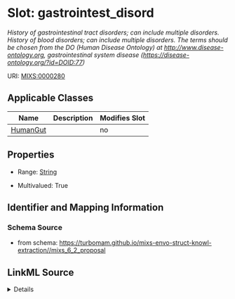 # Slot: gastrointest_disord


_History of gastrointestinal tract disorders; can include multiple disorders. History of blood disorders; can include multiple disorders.  The terms should be chosen from the DO (Human Disease Ontology) at http://www.disease-ontology.org, gastrointestinal system disease (https://disease-ontology.org/?id=DOID:77)_



URI: [MIXS:0000280](https://w3id.org/mixs/0000280)



<!-- no inheritance hierarchy -->




## Applicable Classes

| Name | Description | Modifies Slot |
| --- | --- | --- |
[HumanGut](HumanGut.md) |  |  no  |







## Properties

* Range: [String](String.md)

* Multivalued: True





## Identifier and Mapping Information







### Schema Source


* from schema: https://turbomam.github.io/mixs-envo-struct-knowl-extraction//mixs_6_2_proposal




## LinkML Source

<details>
```yaml
name: gastrointest_disord
description: History of gastrointestinal tract disorders; can include multiple disorders.
  History of blood disorders; can include multiple disorders.  The terms should be
  chosen from the DO (Human Disease Ontology) at http://www.disease-ontology.org,
  gastrointestinal system disease (https://disease-ontology.org/?id=DOID:77)
title: gastrointestinal tract disorder
notes:
- disorder
from_schema: https://turbomam.github.io/mixs-envo-struct-knowl-extraction//mixs_6_2_proposal
rank: 1000
slot_uri: MIXS:0000280
multivalued: true
alias: gastrointest_disord
domain_of:
- HumanGut
range: string
required: false
recommended: false

```
</details>